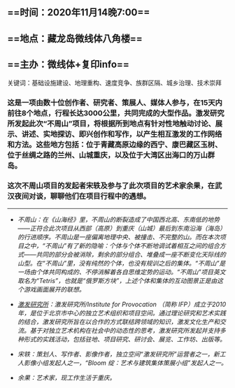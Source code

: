 ## ==时间：2020年11月14晚7:00==
## ==地点：藏龙岛微线体八角楼==
## ==主办：微线体+复印info==

<!-- more -->

关键词：基础设施建设、地理重构、速度竞争、族群区隔、城乡治理、技术崇拜

### 这是一项由数十位创作者、研究者、策展人、媒体人参与，在15天内前往8个地点，行程长达3000公里，共同完成的大型作品。激发研究所发起此次“不周山”项目，将根据所到地点有针对性地触动讨论、展示、讲述、实地探访、即兴创作和写作，以产生相互激发的工作网络和方法。这些地方包括：位于青藏高原边缘的西宁、康巴藏区玉树、位于丝绸之路的兰州、山城重庆，以及位于大湾区出海口的万山群岛。
### 这次不周山项目的发起者宋轶及参与了此次项目的艺术家余果，在武汉夜间对谈，聊聊他们在项目行程中的遇想。


-----
* *不周山：在《山海经》里，不周山的断裂造成了中国西北高、东南低的地势——正符合此次项目从西部（高原）到重庆（山城）最后到东南沿海（海岛）的行进顺序。不周山是一座偏离地理中央、被撞击、不完整的山。而在本次项目之中，“不周山”有了新的隐喻：个体与个体不断地调试着相互之间的组合方式——共同的部分会被消除，剩余的部分组合、堆叠成一座不断变化天际线的山型。在“不周山”里，没有纯然的个体，也没有规训之后的集体。“不周山”是一场由个体共同构成的、不停消解着各自思维定势的运动。“不周山”项目英文取名为“Tetris”，也就是“俄罗斯方块”，上述个体和集体的互动图景正是由这个游戏画面展开的联想。*

* *[激发研究所](https://iprovoke.org)：激发研究所/Institute for Provocation （简称 IFP）成立于2010年，是位于北京市中心的独立艺术组织和项目空间。通过理论研究和艺术实践的结合，激发研究所旨在以合作的方式联结跨领域的知识，激发文化生产和交流。基于对独立艺术机构在社会中的动态性的思考，激发研究所发起并支持多种形式的实践活动，包括驻地、项目研究、研讨会、展览、工作坊、出版等。*

* *宋轶：策划人、写作者、影像作者，独立空间“激发研究所”运营者之一，新工人影像小组发起人之一，“Bloom 绽：艺术与建筑集体策展小组”发起人之一。*

* *余果：艺术家，现工作生活于重庆。*
